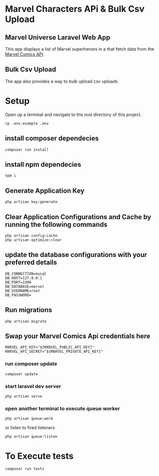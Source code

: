 # Marvel Characters APi & Bulk Csv Upload

## Marvel Universe Laravel Web App

This app displays a list of Marvel superheroes in a that fetch data from the [Marvel Comics API](https://developer.marvel.com/).

## Bulk Csv Upload
 The app also provides a way to bulk upload csv uploads


# Setup
Open up a terminal and navigate to the root directory of this project.

```
cp .env.example .env
```

## install composer dependecies
```
composer run install
```

## install npm dependecies
```
npm i
```

## Generate Application Key

```
php artisan key:generate
```

## Clear Application Configurations and Cache by running the following commands

```
php artisan config:cache
php artisan optimize:clear
```

## update the database configurations with your preferred details

```
DB_CONNECTION=mysql
DB_HOST=127.0.0.1
DB_PORT=3306
DB_DATABASE=marvel
DB_USERNAME=root
DB_PASSWORD=
```

## Run migrations
```
php artisan migrate
```

## Swap your Marvel Comics Api credentials here

```
MARVEL_API_KEY="${MARVEL_PUBLIC_API_KEY}"
MARVEL_API_SECRET="${MARVEL_PRIVATE_API_KEY}"
```

### run composer update
```
composer update
```

### start laravel dev server
```
php artisan serve
```

### open another terminal to execute queue worker
```
php artisan queue:work
```

or listen to fired listeners 

```
php artisan queue:listen
```

# To Execute tests
```
composer run tests
```

